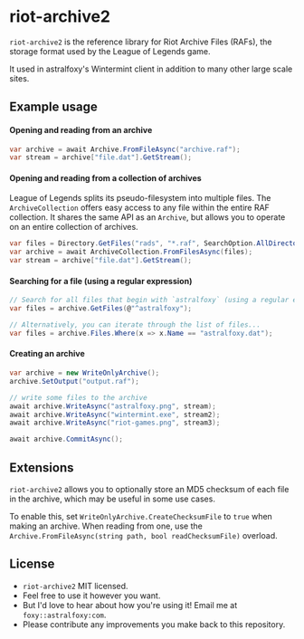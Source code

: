 # riot-archive2

`riot-archive2` is the reference library for Riot Archive Files (RAFs), the storage format used by the League of Legends game.

It used in astralfoxy's Wintermint client in addition to many other large scale sites.

## Example usage

#### Opening and reading from an archive

```csharp
var archive = await Archive.FromFileAsync("archive.raf");
var stream = archive["file.dat"].GetStream();
```

#### Opening and reading from a collection of archives

League of Legends splits its pseudo-filesystem into multiple files. The `ArchiveCollection` offers
easy access to any file within the entire RAF collection. It shares the same API as an `Archive`,
but allows you to operate on an entire collection of archives.

```csharp
var files = Directory.GetFiles("rads", "*.raf", SearchOption.AllDirectories);
var archive = await ArchiveCollection.FromFilesAsync(files);
var stream = archive["file.dat"].GetStream();
```

#### Searching for a file (using a regular expression)

```csharp
// Search for all files that begin with `astralfoxy` (using a regular expression)
var files = archive.GetFiles(@"^astralfoxy");

// Alternatively, you can iterate through the list of files...
var files = archive.Files.Where(x => x.Name == "astralfoxy.dat");
```

#### Creating an archive

```csharp
var archive = new WriteOnlyArchive();
archive.SetOutput("output.raf");

// write some files to the archive
await archive.WriteAsync("astralfoxy.png", stream);
await archive.WriteAsync("wintermint.exe", stream2);
await archive.WriteAsync("riot-games.png", stream3);

await archive.CommitAsync();
```

## Extensions

`riot-archive2` allows you to optionally store an MD5 checksum of each file in the archive, which
may be useful in some use cases.

To enable this, set `WriteOnlyArchive.CreateChecksumFile` to `true` when making an archive. When
reading from one, use the `Archive.FromFileAsync(string path, bool readChecksumFile)` overload.

## License

- `riot-archive2` MIT licensed.
- Feel free to use it however you want.
- But I'd love to hear about how you're using it! Email me at `foxy::astralfoxy:com`.
- Please contribute any improvements you make back to this repository.
